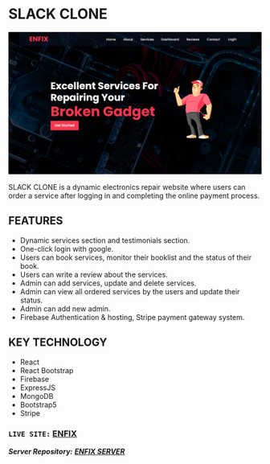 # SLACK CLONE

![SLACK-CLONE](https://raw.githubusercontent.com/mekaiser/enfix-client/main/src/images/enfix.png)

SLACK CLONE is a dynamic electronics repair website where users can order a service after logging in and completing the online payment process.

## FEATURES

- Dynamic services section and testimonials section.
- One-click login with google.
- Users can book services, monitor their booklist and the status of their book.
- Users can write a review about the services.
- Admin can add services, update and delete services.
- Admin can view all ordered services by the users and update their status.
- Admin can add new admin.
- Firebase Authentication & hosting, Stripe payment gateway system.

## KEY TECHNOLOGY

- React
- React Bootstrap
- Firebase
- ExpressJS
- MongoDB
- Bootstrap5
- Stripe

### `LIVE SITE:` [ENFIX](https://enfix-web.web.app/)

**_Server Repository:_** **_[ENFIX SERVER](https://github.com/mekaiser/enfix-server)_**
